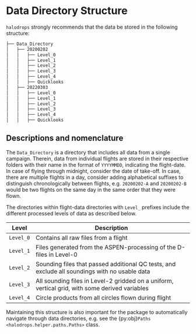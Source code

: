 # Data Directory Structure

`halodrops` strongly recommends that the data be stored in the following structure:

```bash
├── Data_Directory
│   ├── 20200202
│   │   ├── Level_0
│   │   ├── Level_1
│   │   ├── Level_2
│   │   ├── Level_3
│   │   ├── Level_4
│   │   ├── Quicklooks
│   ├── 20220303
│   │   ├── Level_0
│   │   ├── Level_1
│   │   ├── Level_2
│   │   ├── Level_3
│   │   ├── Level_4
│   │   ├── Quicklooks
```

## Descriptions and nomenclature

The `Data_Directory` is a directory that includes all data from a single campaign. Therein, data from individual flights are stored in their respective folders with their name in the format of `YYYYMMDD`, indicating the flight-date. In case of flying through midnight, consider the date of take-off. In case, there are multiple flights in a day, consider adding alphabetical suffixes  to distinguish chronologically between flights, e.g. `20200202-A` and `20200202-B` would be two flights on the same day in the same order that they were flown. 

The directories within flight-data directories with `Level_` prefixes include the different processed levels of data as described below.

| Level     | Description                                                                                    |
| --------- | ---------------------------------------------------------------------------------------------- |
| `Level_0` | Contains all raw files from a flight                                                           |
| `Level_1` | Files generated from the ASPEN-processing of the D-files in Level-0                            |
| `Level_2` | Sounding files that passed additional QC tests, and exclude all soundings with no usable data  |
| `Level_3` | All sounding files in Level-2 gridded on a uniform, vertical grid, with some derived variables |
| `Level_4` | Circle products from all circles flown during flight                                           |

Maintaining this structure is also important for the package to automatically navigate through data directories, e.g. see the {py:obj}`Paths <halodrops.helper.paths.Paths>` class.